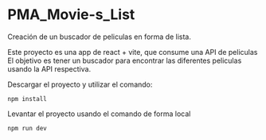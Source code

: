 # PMA_Movie-s_List
Creación de un buscador de peliculas en forma de lista.

Este proyecto es una app de react + vite, que consume una API de peliculas
El objetivo es tener un buscador para encontrar las diferentes peliculas usando la API respectiva.

Descargar el proyecto y utilizar el comando:

```
npm install
```

Levantar el proyecto usando el comando de forma local
```
npm run dev
```
